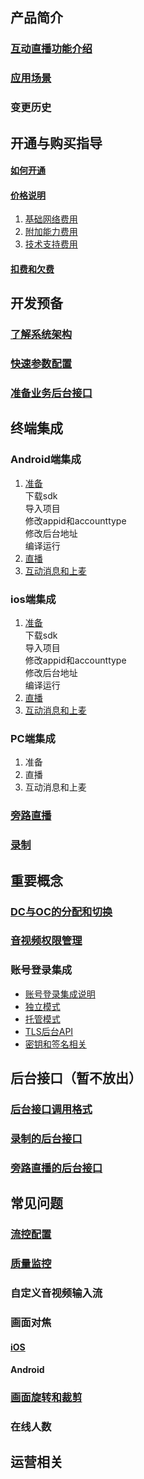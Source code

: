 ## 产品简介
### [互动直播功能介绍](https://github.com/zhaoyang21cn/suixinbo_doc/blob/master/doc2/Introduction.md)
### [应用场景](https://www.qcloud.com/doc/product/268/3160)
### 变更历史
## 开通与购买指导
#### [如何开通](https://www.qcloud.com/doc/product/268/4899)
#### [价格说明](https://www.qcloud.com/doc/product/268/5127)
1. [基础网络费用](https://www.qcloud.com/doc/product/268/5128)
2. [附加能力费用](https://www.qcloud.com/doc/product/268/5129)
3. [技术支持费用](https://www.qcloud.com/doc/product/268/5130)

#### [扣费和欠费](https://www.qcloud.com/doc/product/268/3166)

## 开发预备
### [了解系统架构](https://github.com/zhaoyang21cn/suixinbo_doc/blob/master/doc2/Architecture.md)
### [快速参数配置](https://github.com/zhaoyang21cn/suixinbo_doc/blob/master/doc2/fastConfig.md)
### [准备业务后台接口](https://github.com/zhaoyang21cn/suixinbo_doc/blob/master/doc2/serverInit.md)

## 终端集成
### Android端集成
1. [准备](../随心播/Android随心播集成/beforeHand.md) <br/>
	下载sdk<br/>
	导入项目<br/>
	修改appid和accounttype<br/>
	修改后台地址<br/>
	编译运行<br/>
2. [直播](https://github.com/zhaoyang21cn/ILiveSDK_Android_Demos/blob/master/doc/ILiveSDK/ILVLiveManager.md)
3. [互动消息和上麦](https://github.com/zhaoyang21cn/ILiveSDK_Android_Demos/blob/master/doc/ILiveSDK/ILVLiveSenior.md)

### ios端集成
1. [准备](https://github.com/zhaoyang21cn/suixinbo_doc/blob/master/%E9%9A%8F%E5%BF%83%E6%92%AD/iOS%E9%9A%8F%E5%BF%83%E6%92%AD%E9%9B%86%E6%88%90/beforeHand.md)<br/>
 	下载sdk<br/>
	导入项目<br/>
	修改appid和accounttype<br/>
	修改后台地址<br/>
	编译运行<br/>
2. [直播](https://github.com/zhaoyang21cn/ILiveSDK_iOS_Demos/blob/master/doc/TILLiveSDK_%E7%9B%B4%E6%92%AD.md)
3. [互动消息和上麦](https://github.com/zhaoyang21cn/ILiveSDK_iOS_Demos/blob/master/doc/TILLiveSDK_%E4%BA%92%E5%8A%A8%E6%B6%88%E6%81%AF%E5%92%8C%E4%B8%8A%E9%BA%A6.md)

### PC端集成
1. 准备
2. 直播
3. 互动消息和上麦



### [旁路直播](https://github.com/zhaoyang21cn/suixinbo_doc/blob/master/doc2/pushStream.md)

### [录制](https://github.com/zhaoyang21cn/suixinbo_doc/blob/master/doc2/record.md)

## 重要概念

### [DC与OC的分配和切换](https://github.com/zhaoyang21cn/suixinbo_doc/blob/master/doc2/oddc.md)
### [音视频权限管理](https://github.com/zhaoyang21cn/suixinbo_doc/blob/master/doc2/enterRoomParam.md)

### 账号登录集成
* [账号登录集成说明](https://www.qcloud.com/doc/product/268/3328)
* [独立模式](https://www.qcloud.com/doc/product/268/3329)
* [托管模式](https://www.qcloud.com/doc/product/268/3330)
* [TLS后台API](https://www.qcloud.com/doc/product/268/3331)
* [密钥和签名相关](https://www.qcloud.com/doc/product/268/3332)


## 后台接口（暂不放出）
### [后台接口调用格式](https://github.com/zhaoyang21cn/suixinbo_doc/blob/master/doc2/restCall.md)
### [录制的后台接口](https://github.com/zhaoyang21cn/suixinbo_doc/blob/master/doc2/restCallRecord.md)
### [旁路直播的后台接口](https://github.com/zhaoyang21cn/suixinbo_doc/blob/master/doc2/restCallPushStream.md)


## 常见问题
### [流控配置](https://github.com/zhaoyang21cn/suixinbo_doc/blob/master/doc2/spearConfig.md)
### [质量监控](https://github.com/zhaoyang21cn/suixinbo_doc/blob/master/doc2/avmonitor.md)
### 自定义音视频输入流
### 画面对焦
#### [iOS](https://github.com/zhaoyang21cn/ILiveSDK_iOS_Demos/blob/master/doc/TILLiveSDK_%E6%89%8B%E5%8A%A8%E8%81%9A%E7%84%A6.md)
#### Android

### [画面旋转和裁剪](https://github.com/zhaoyang21cn/suixinbo_doc/blob/master/doc2/rotate.md)
### 在线人数


## 运营相关
